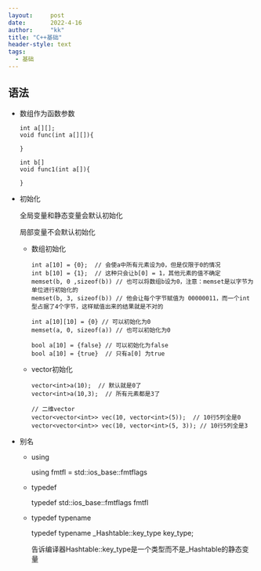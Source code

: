 ```yaml
---
layout:     post
date:       2022-4-16
author:     "kk"
title: "C++基础"
header-style: text
tags:
  - 基础
---
```




## 语法

- 数组作为函数参数

  ```
  int a[][];
  void func(int a[][]){
  	
  }
  
  int b[]
  void func1(int a[]){
  
  }
  ```

- 初始化

  全局变量和静态变量会默认初始化

  局部变量不会默认初始化

  - 数组初始化

    ```
    int a[10] = {0};  // 会使a中所有元素设为0，但是仅限于0的情况
    int b[10] = {1};  // 这种只会让b[0] = 1，其他元素的值不确定
    memset(b, 0 ,sizeof(b)) // 也可以将数组b设为0，注意：memset是以字节为单位进行初始化的
    memset(b, 3, sizeof(b)) // 他会让每个字节赋值为 00000011，而一个int型占据了4个字节，这样赋值出来的结果就是不对的
    
    int a[10][10] = {0} // 可以初始化为0
    memset(a, 0, sizeof(a)) // 也可以初始化为0
    
    bool a[10] = {false} // 可以初始化为false
    bool a[10] = {true}  // 只有a[0] 为true
    ```

  - vector初始化

    ```
    vector<int>a(10);  // 默认就是0了
    vector<int>a(10,3);  // 所有元素都是3了
    
    // 二维vector
    vector<vector<int>> vec(10, vector<int>(5));  // 10行5列全是0
    vector<vector<int>> vec(10, vector<int>(5, 3)); // 10行5列全是3
    ```

- 别名

  - using

    using fmtfl = std::ios_base::fmtflags

  - typedef

    typedef std::ios_base::fmtflags fmtfl

  - typedef typename

    typedef typename _Hashtable::key_type	key_type;

    告诉编译器Hashtable::key_type是一个类型而不是_Hashtable的静态变量

